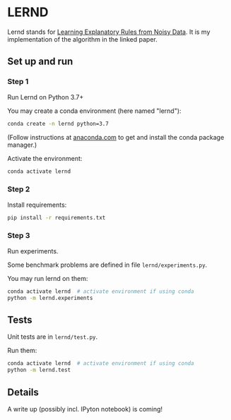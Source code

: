 # LERND

Lernd stands for [Learning Explanatory Rules from Noisy Data](https://arxiv.org/abs/1711.04574).
It is my implementation of the algorithm in the linked paper.


## Set up and run

### Step 1
Run Lernd on Python 3.7+

You may create a conda environment (here named "lernd"):
```bash
conda create -n lernd python=3.7
```

(Follow instructions at [anaconda.com](https://www.anaconda.com) to get and install the conda package manager.)


Activate the environment:
```bash
conda activate lernd
```

### Step 2
Install requirements:
```bash
pip install -r requirements.txt
```

### Step 3
Run experiments.

Some benchmark problems are defined in file `lernd/experiments.py`.

You may run lernd on them:
```bash
conda activate lernd  # activate environment if using conda
python -m lernd.experiments
```


## Tests

Unit tests are in `lernd/test.py`. 

Run them:
```bash
conda activate lernd  # activate environment if using conda
python -m lernd.test
```

## Details
A write up (possibly incl. IPyton notebook) is coming!
